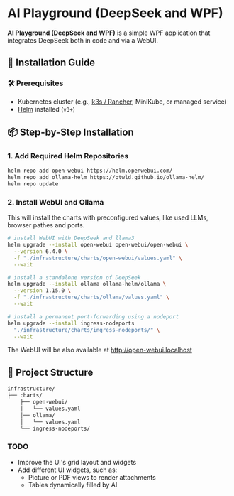 ﻿# AI Playground (DeepSeek and WPF)

**AI Playground (DeepSeek and WPF)** is a simple WPF application that integrates DeepSeek both in code and via a WebUI.

## 🚀 Installation Guide

### 🛠 Prerequisites

- Kubernetes cluster (e.g., [k3s / Rancher](https://github.com/rancher-sandbox/rancher-desktop), MiniKube, or managed service) 
- [Helm](https://github.com/helm/helm) installed (`v3+`)

## 📦 Step-by-Step Installation

### 1. Add Required Helm Repositories

```bash
helm repo add open-webui https://helm.openwebui.com/
helm repo add ollama-helm https://otwld.github.io/ollama-helm/
helm repo update
```

### 2. Install WebUI and Ollama

This will install the charts with preconfigured values, like used LLMs, browser pathes and ports.

```bash
# install WebUI with DeepSeek and llama3
helm upgrade --install open-webui open-webui/open-webui \
  --version 6.4.0 \
  -f "./infrastructure/charts/open-webui/values.yaml" \
  --wait

# install a standalone version of DeepSeek
helm upgrade --install ollama ollama-helm/ollama \
  --version 1.15.0 \
  -f "./infrastructure/charts/ollama/values.yaml" \
  --wait

# install a permanent port-forwarding using a nodeport 
helm upgrade --install ingress-nodeports 
  "./infrastructure/charts/ingress-nodeports/" \
  --wait
```

The WebUI will be also available at http://open-webui.localhost


## 📂 Project Structure

```bash
infrastructure/
├── charts/
    ├── open-webui/
    │   └── values.yaml
    │── ollama/
    │   └── values.yaml
    └── ingress-nodeports/
```


### TODO

* Improve the UI's grid layout and widgets
* Add different UI widgets, such as:
  * Picture or PDF views to render attachments
  * Tables dynamically filled by AI
